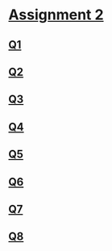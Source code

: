 # [Assignment 2](https://github.com/snehalgadge/DSA_Assignment-PPT-/tree/main/02_Assignment2_Array)
## [Q1](https://github.com/snehalgadge/DSA_Assignment-PPT-/blob/main/02_Assignment2_Array/Q1.cpp)<br>
## [Q2](https://github.com/snehalgadge/DSA_Assignment-PPT-/blob/main/02_Assignment2_Array/Q2.cpp)<br>
## [Q3](https://github.com/snehalgadge/DSA_Assignment-PPT-/blob/main/02_Assignment2_Array/Q3.cpp)<br>
## [Q4](https://github.com/snehalgadge/DSA_Assignment-PPT-/blob/main/02_Assignment2_Array/Q4.cpp)<br>
## [Q5](https://github.com/snehalgadge/DSA_Assignment-PPT-/blob/main/02_Assignment2_Array/Q5.cpp)<br>
## [Q6](https://github.com/snehalgadge/DSA_Assignment-PPT-/blob/main/02_Assignment2_Array/Q6.cpp)<br>
## [Q7](https://github.com/snehalgadge/DSA_Assignment-PPT-/blob/main/02_Assignment2_Array/Q7.cpp)<br>
## [Q8](https://github.com/snehalgadge/DSA_Assignment-PPT-/blob/main/02_Assignment2_Array/Q8.cpp)<br>

